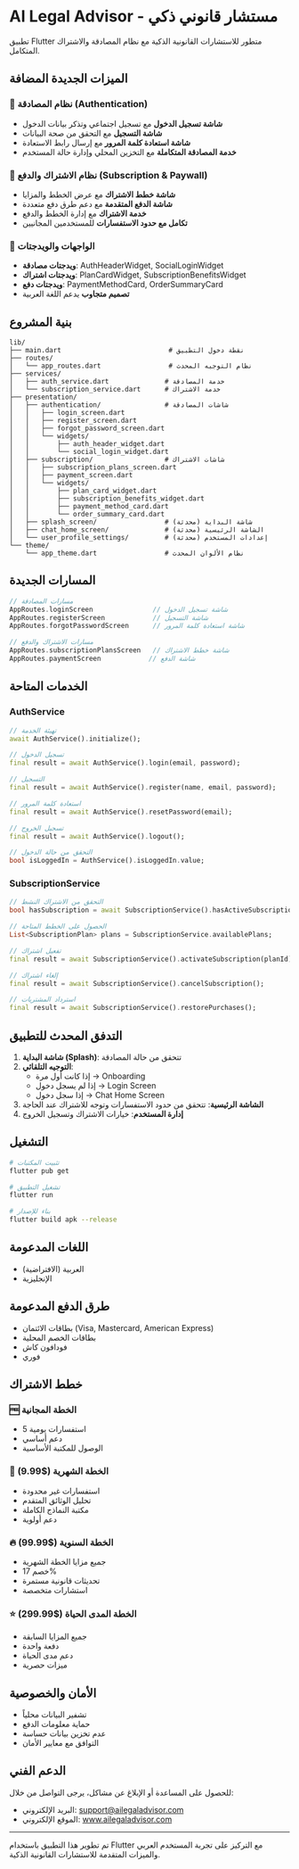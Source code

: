 # AI Legal Advisor - مستشار قانوني ذكي

تطبيق Flutter متطور للاستشارات القانونية الذكية مع نظام المصادقة والاشتراك المتكامل.

## الميزات الجديدة المضافة

### 🔐 نظام المصادقة (Authentication)
- **شاشة تسجيل الدخول** مع تسجيل اجتماعي وتذكر بيانات الدخول
- **شاشة التسجيل** مع التحقق من صحة البيانات
- **شاشة استعادة كلمة المرور** مع إرسال رابط الاستعادة
- **خدمة المصادقة المتكاملة** مع التخزين المحلي وإدارة حالة المستخدم

### 💎 نظام الاشتراك والدفع (Subscription & Paywall)
- **شاشة خطط الاشتراك** مع عرض الخطط والمزايا
- **شاشة الدفع المتقدمة** مع دعم طرق دفع متعددة
- **خدمة الاشتراك** مع إدارة الخطط والدفع
- **تكامل مع حدود الاستفسارات** للمستخدمين المجانيين

### 🎨 الواجهات والويدجتات
- **ويدجتات مصادقة**: AuthHeaderWidget, SocialLoginWidget
- **ويدجتات اشتراك**: PlanCardWidget, SubscriptionBenefitsWidget
- **ويدجتات دفع**: PaymentMethodCard, OrderSummaryCard
- **تصميم متجاوب** يدعم اللغة العربية

## بنية المشروع

```
lib/
├── main.dart                           # نقطة دخول التطبيق
├── routes/
│   └── app_routes.dart                 # نظام التوجيه المحدث
├── services/
│   ├── auth_service.dart              # خدمة المصادقة
│   └── subscription_service.dart      # خدمة الاشتراك
├── presentation/
│   ├── authentication/                # شاشات المصادقة
│   │   ├── login_screen.dart
│   │   ├── register_screen.dart
│   │   ├── forgot_password_screen.dart
│   │   └── widgets/
│   │       ├── auth_header_widget.dart
│   │       └── social_login_widget.dart
│   ├── subscription/                  # شاشات الاشتراك
│   │   ├── subscription_plans_screen.dart
│   │   ├── payment_screen.dart
│   │   └── widgets/
│   │       ├── plan_card_widget.dart
│   │       ├── subscription_benefits_widget.dart
│   │       ├── payment_method_card.dart
│   │       └── order_summary_card.dart
│   ├── splash_screen/                 # شاشة البداية (محدثة)
│   ├── chat_home_screen/              # الشاشة الرئيسية (محدثة)
│   └── user_profile_settings/         # إعدادات المستخدم (محدثة)
└── theme/
    └── app_theme.dart                 # نظام الألوان المحدث
```

## المسارات الجديدة

```dart
// مسارات المصادقة
AppRoutes.loginScreen               // شاشة تسجيل الدخول
AppRoutes.registerScreen            // شاشة التسجيل
AppRoutes.forgotPasswordScreen      // شاشة استعادة كلمة المرور

// مسارات الاشتراك والدفع
AppRoutes.subscriptionPlansScreen   // شاشة خطط الاشتراك
AppRoutes.paymentScreen            // شاشة الدفع
```

## الخدمات المتاحة

### AuthService
```dart
// تهيئة الخدمة
await AuthService().initialize();

// تسجيل الدخول
final result = await AuthService().login(email, password);

// التسجيل
final result = await AuthService().register(name, email, password);

// استعادة كلمة المرور
final result = await AuthService().resetPassword(email);

// تسجيل الخروج
final result = await AuthService().logout();

// التحقق من حالة الدخول
bool isLoggedIn = AuthService().isLoggedIn.value;
```

### SubscriptionService
```dart
// التحقق من الاشتراك النشط
bool hasSubscription = await SubscriptionService().hasActiveSubscription();

// الحصول على الخطط المتاحة
List<SubscriptionPlan> plans = SubscriptionService.availablePlans;

// تفعيل اشتراك
final result = await SubscriptionService().activateSubscription(planId);

// إلغاء اشتراك
final result = await SubscriptionService().cancelSubscription();

// استرداد المشتريات
final result = await SubscriptionService().restorePurchases();
```

## التدفق المحدث للتطبيق

1. **شاشة البداية (Splash)**: تتحقق من حالة المصادقة
2. **التوجيه التلقائي**:
   - إذا كانت أول مرة → Onboarding
   - إذا لم يسجل دخول → Login Screen
   - إذا سجل دخول → Chat Home Screen
3. **الشاشة الرئيسية**: تتحقق من حدود الاستفسارات وتوجه للاشتراك عند الحاجة
4. **إدارة المستخدم**: خيارات الاشتراك وتسجيل الخروج

## التشغيل

```bash
# تثبيت المكتبات
flutter pub get

# تشغيل التطبيق
flutter run

# بناء للإصدار
flutter build apk --release
```

## اللغات المدعومة

- العربية (الافتراضية)
- الإنجليزية

## طرق الدفع المدعومة

- بطاقات الائتمان (Visa, Mastercard, American Express)
- بطاقات الخصم المحلية
- فودافون كاش
- فوري

## خطط الاشتراك

### 🆓 الخطة المجانية
- 5 استفسارات يومية
- دعم أساسي
- الوصول للمكتبة الأساسية

### 💎 الخطة الشهرية ($9.99)
- استفسارات غير محدودة
- تحليل الوثائق المتقدم
- مكتبة النماذج الكاملة
- دعم أولوية

### 🔥 الخطة السنوية ($99.99)
- جميع مزايا الخطة الشهرية
- خصم 17%
- تحديثات قانونية مستمرة
- استشارات متخصصة

### ⭐ الخطة المدى الحياة ($299.99)
- جميع المزايا السابقة
- دفعة واحدة
- دعم مدى الحياة
- ميزات حصرية

## الأمان والخصوصية

- تشفير البيانات محلياً
- حماية معلومات الدفع
- عدم تخزين بيانات حساسة
- التوافق مع معايير الأمان

## الدعم الفني

للحصول على المساعدة أو الإبلاغ عن مشاكل، يرجى التواصل من خلال:
- البريد الإلكتروني: support@ailegaladvisor.com
- الموقع الإلكتروني: www.ailegaladvisor.com

---

تم تطوير هذا التطبيق باستخدام Flutter مع التركيز على تجربة المستخدم العربي والميزات المتقدمة للاستشارات القانونية الذكية.
